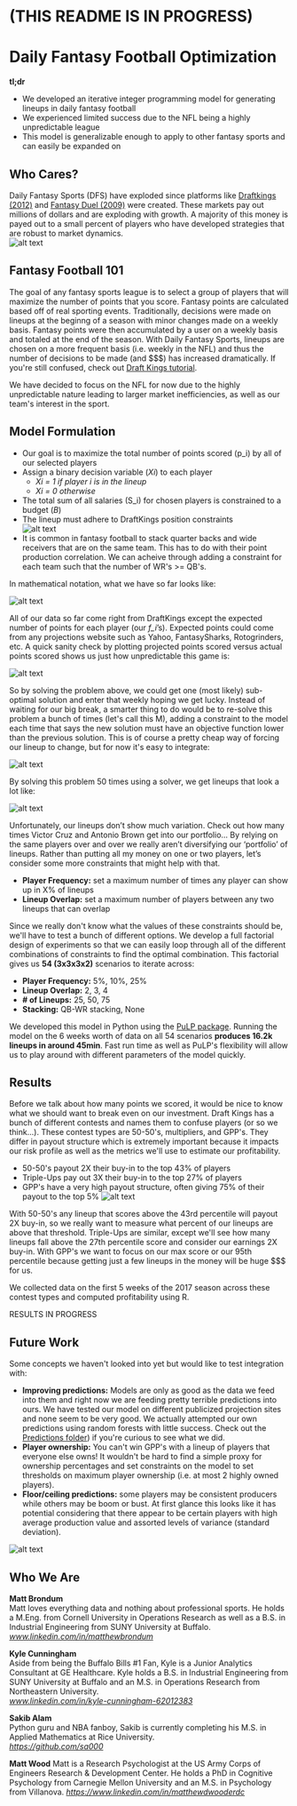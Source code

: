 # (THIS README IS IN PROGRESS)

# Daily Fantasy Football Optimization
**tl;dr**  
* We developed an iterative integer programming model for generating lineups in daily fantasy football 
* We experienced limited success due to the NFL being a highly unpredictable league 
* This model is generalizable enough to apply to other fantasy sports and can easily be expanded on 

## Who Cares?
Daily Fantasy Sports (DFS) have exploded since platforms like [Draftkings (2012)](www.draftkings.com) and [Fantasy Duel (2009)](www.fantasyduel.com) were created. These markets pay out millions of dollars and are exploding with growth. A majority of this money is payed out to a small percent of players who have developed strategies that are robust to market dynamics.   
![alt text](/Graphics/DraftKings_Payout_Breakdown.png "Source: www.draftkings.com")

## Fantasy Football 101
The goal of any fantasy sports league is to select a group of players that will maximize the number of points that you score. Fantasy points are calculated based off of real sporting events. Traditionally, decisions were made on lineups at the beginng of a season with minor changes made on a weekly basis. Fantasy points were then accumulated by a user on a weekly basis and totaled at the end of the season. With Daily Fantasy Sports, lineups are chosen on a more frequent basis (i.e. weekly in the NFL) and thus the number of decisions to be made (and $$$) has increased dramatically. If you're still confused, check out [Draft Kings tutorial](https://www.youtube.com/watch?v=W_0rEGbJVbE).   

We have decided to focus on the NFL for now due to the highly unpredictable nature leading to larger market inefficiencies, as well as our team's interest in the sport. 

## Model Formulation
* Our goal is to maximize the total number of points scored (p_i) by all of our selected players  
* Assign a binary decision variable (*Xi*) to each player  
	* *Xi = 1 if player i is in the lineup*  
	* *Xi = 0 otherwise*     
* The total sum of all salaries (S_i) for chosen players is constrained to a budget (*B*)  
*  The lineup must adhere to DraftKings position constraints  
![alt text](/Graphics/lineupreqs.png "Source: www.draftkings.com")
* It is common in fantasy football to stack quarter backs and wide receivers that are on the same team. This has to do with their point production correlation. We can acheive through adding a constraint for each team such that the number of WR's >= QB's. 

In mathematical notation, what we have so far looks like:

![alt text](/Graphics/basic_model_formulation.png)  
  
All of our data so far come right from DraftKings except the expected number of points for each player (our *f_i*’s). Expected points could come from any projections website such as Yahoo, FantasySharks,  Rotogrinders, etc. A quick sanity check by plotting projected points scored versus actual points scored shows us just how unpredictable this game is:  

![alt text](/Graphics/predicted_versus_actual.png)
  
So by solving the problem above, we could get one (most likely) sub-optimal solution and enter that weekly hoping we get lucky. Instead of waiting for our big break, a smarter thing to do would be to re-solve this problem a bunch of times (let's call this M), adding a constraint to the model each time that says the new solution must have an objective function lower than the previous solution. This is of course a pretty cheap way of forcing our lineup to change, but for now it's easy to integrate:
	
![alt text](/Graphics/improved_model_formulation.png)

By solving this problem 50 times using a solver, we get lineups that look a lot like: 
	
![alt text](/Graphics/need_diversity.png)
  
Unfortunately, our lineups don’t show much variation. Check out how many times Victor Cruz and Antonio Brown get into our portfolio... By relying on the same players over and over we really aren’t diversifying our ‘portfolio’ of lineups. Rather than putting all my money on one or two players, let’s consider some more constraints that might help with that.   
*	**Player Frequency:** set a maximum number of times any player can show up in X% of lineups 
*	**Lineup Overlap:** set a maximum number of players between any two lineups that can overlap  

Since we really don't know what the values of these constraints should be, we'll have to test a bunch of different options. We develop a full factorial design of experiments so that we can easily loop through all of the different combinations of constraints to find the optimal combination. This factorial gives us **54 (3x3x3x2)** scenarios to iterate across:
* **Player Frequency:** 5%, 10%, 25%  
* **Lineup Overlap:**  2, 3, 4
* **# of Lineups:**  25, 50, 75
* **Stacking:**  QB-WR stacking, None  

We developed this model in Python using the [PuLP package](https://pythonhosted.org/PuLP/index.html). Running the model on the 6 weeks worth of data on all 54 scenarios **produces 16.2k lineups in around 45min**. Fast run time as well as PuLP's flexibility will allow us to play around with different parameters of the model quickly. 

## Results
Before we talk about how many points we scored, it would be nice to know what we should want to break even on our investment. Draft Kings has a bunch of different contests and names them to confuse players (or so we think...). These contest types are 50-50's, multipliers, and GPP's. They differ in payout structure which is extremely important because it impacts our risk profile as well as the metrics we'll use to estimate our profitability. 
* 50-50's payout 2X their buy-in to the top 43% of players
* Triple-Ups pay out 3X their buy-in to the top 27% of players
* GPP's have a very high payout structure, often giving 75% of their payout to the top 5%
![alt text](/Graphics/contest_breakdown.png)

With 50-50's any lineup that scores above the 43rd percentile will payout 2X buy-in, so we really want to measure what percent of our lineups are above that threshold. Triple-Ups are similar, except we'll see how many lineups fall above the 27th percentile score and consider our earnings 2X buy-in. With GPP's we want to focus on our max score or our 95th percentile because getting just a few lineups in the money will be huge $$$ for us. 

We collected data on the first 5 weeks of the 2017 season across these contest types and computed profitability using R.  

RESULTS IN PROGRESS

## Future Work
Some concepts we haven't looked into yet but would like to test integration with:
* **Improving predictions:** Models are only as good as the data we feed into them and right now we are feeding pretty terrible predictions into ours. We have tested our model on different publicized projection sites and none seem to be very good. We actually attempted our own predictions using random forests with little success. Check out the [Predictions folder](https://github.com/mattbrondum/DFS_Scripts/tree/master/Predictions)) if you're curious to see what we did.   
* **Player ownership:** You can't win GPP's with a lineup of players that everyone else owns! It wouldn't be hard to find a simple proxy for ownership percentages and set constraints on the model to set thresholds on maximum player ownership (i.e. at most 2 highly owned players).  
* **Floor/ceiling predictions:** some players may be consistent producers while others may be boom or bust. At first glance this looks like it has potential considering that there appear to be certain players with high average production value and assorted levels of variance (standard deviation). 

![alt text](/Graphics/avg_vs_stdev.png)


## Who We Are
**Matt Brondum**  
Matt loves everything data and nothing about professional sports. He holds a M.Eng. from Cornell University in Operations Research as well as a B.S. in Industrial Engineering from SUNY University at Buffalo.    
*www.linkedin.com/in/matthewbrondum*    

**Kyle Cunningham**  
Aside from being the Buffalo Bills #1 Fan, Kyle is a Junior Analytics Consultant at GE Healthcare. Kyle holds a B.S. in Industrial Engineering from SUNY University at Buffalo and an M.S. in Operations Research from Northeastern University.      
*www.linkedin.com/in/kyle-cunningham-62012383*  

**Sakib Alam**  
Python guru and NBA fanboy, Sakib is currently completing his M.S. in Applied Mathematics at Rice University.   
*https://github.com/sa000*  

**Matt Wood**
Matt is a Research Psychologist at the US Army Corps of Engineers Research & Development Center. He holds a PhD in Cognitive Psychology from Carnegie Mellon University and an M.S. in Psychology from Villanova.
*https://www.linkedin.com/in/matthewdwooderdc*

